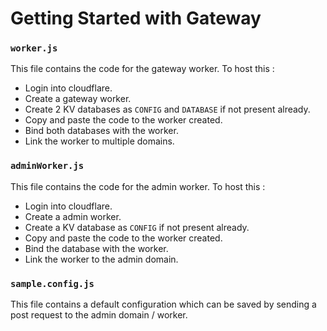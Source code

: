 # Getting Started with Gateway

### `worker.js`

This file contains the code for the gateway worker.
To host this :
- Login into cloudflare.
- Create a gateway worker.
- Create 2 KV databases as `CONFIG` and `DATABASE` if not present already.
- Copy and paste the code to the worker created.
- Bind both databases with the worker.
- Link the worker to multiple domains.

### `adminWorker.js`

This file contains the code for the admin worker.
To host this :
- Login into cloudflare.
- Create a admin worker.
- Create a KV database as `CONFIG` if not present already.
- Copy and paste the code to the worker created.
- Bind the database with the worker.
- Link the worker to the admin domain.

### `sample.config.js`

This file contains a default configuration which can be saved by sending a post request to the admin domain / worker.

